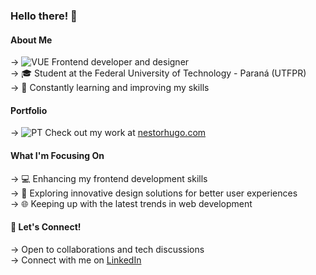 ### Hello there! 👋  

#### About Me  
→ ![VUE](https://i.ibb.co/RxgYXfk/image-8.png) Frontend developer and designer  
→ 🎓 Student at the Federal University of Technology - Paraná (UTFPR)  
→ 🌱 Constantly learning and improving my skills  

#### Portfolio  
→ ![PT](https://i.ibb.co/Rpbjq28c/Group-9.png) Check out my work at [nestorhugo.com](https://www.nestorhugo.com)  

#### What I'm Focusing On  
→ 💻 Enhancing my frontend development skills  
→ 🎨 Exploring innovative design solutions for better user experiences  
→ 🌐 Keeping up with the latest trends in web development  

#### 🤝 Let's Connect!  
→ Open to collaborations and tech discussions  
→ Connect with me on [LinkedIn](https://www.linkedin.com/in/nestorhugo/)  
